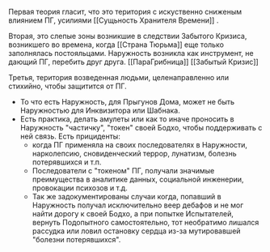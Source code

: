 Первая теория гласит, что это територия с искуственно сниженым влиянием ПГ, усилиями [[Сущьность Хранителя Времени]] .

Вторая, это слепые зоны возникшие в следствии Забытого Кризиса, возникшего во времена, когда [[Страна Тюрьма]] еще только заполнялась постояльцами. Наружность возникла как инструмент, не дающий ПГ, перебить друг друга. 
[[ПараГрибница]] [[Забытый Кризис]] 

Третья, територия возведенная людьми, целенаправленно или стихийно, чтобы защитится от ПГ.
- То что есть Наружность, для Прыгунов Дома, может не быть Наружностью для Инквизитора или Шабнака.
- Есть практика, делать амулеты или как то иначе проносить в Наружность "частичку", "токен" своей Бодхо, чтобы поддерживать с ней связь. Есть прициденты: 
	- когда ПГ применяла на своих последователях в Наружности, нарколепсию, сновиденческий террор, лунатизм, болезнь потерявшихся и т.п.
	- Последователи с "токеном" ПГ, получали значимые преимущества в аналитике данных, социальной инженерии, провокации психозов и т.д. 
	- Так же задокументированы случаи когда, попавший в Наружность получал исключительно веер дебафов и не мог найти дорогу к своей Бодхо, а при попытке Испытателей, вернуть Подопытного самостоятельно, тот необратимо лишался рассудка или ловил остановку сердца из-за мутировавшей "болезни потерявшихся".

